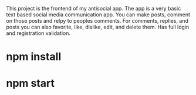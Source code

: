 This project is the frontend of my antisocial app. The app is a very basic text based social media communication app. You can make posts, comment on those posts and relpy to peoples comments. For comments, replies, and posts you can also favorite, like, dislike, edit, and delete them. Has full login and registration validation.  
# npm install
# npm start
